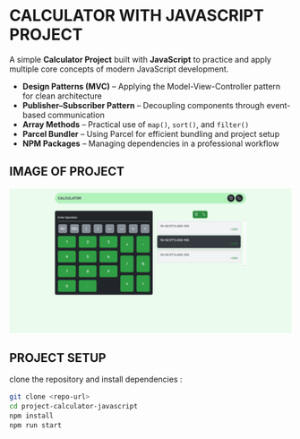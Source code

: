 # CALCULATOR WITH JAVASCRIPT PROJECT

A simple **Calculator Project** built with **JavaScript** to practice and apply multiple core concepts of modern JavaScript development.

- **Design Patterns (MVC)** – Applying the Model-View-Controller pattern for clean architecture
- **Publisher–Subscriber Pattern** – Decoupling components through event-based communication
- **Array Methods** – Practical use of `map()`, `sort()`, and `filter()`
- **Parcel Bundler** – Using Parcel for efficient bundling and project setup
- **NPM Packages** – Managing dependencies in a professional workflow

## IMAGE OF PROJECT

![Project Image](./src/assets/image.png)

## PROJECT SETUP

clone the repository and install dependencies :

```bash
git clone <repo-url>
cd project-calculator-javascript
npm install
npm run start
```
